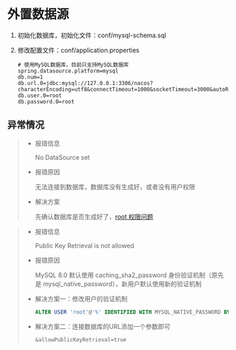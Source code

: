 # 外置数据源

1. 初始化数据库，初始化文件：conf/mysql-schema.sql

2. 修改配置文件：conf/application.properties

   ```properties
   # 使用MySQL数据库，目前只支持MySQL数据库
   spring.datasource.platform=mysql
   db.num=1
   db.url.0=jdbc:mysql://127.0.0.1:3306/nacos?characterEncoding=utf8&connectTimeout=1000&socketTimeout=3000&autoReconnect=true&useUnicode=true&useSSL=false&serverTimezone=UTC
   db.user.0=root
   db.password.0=root
   ```


## 异常情况

> - 报错信息
>
>   No DataSource set
>
> - 报错原因
>
>   无法连接到数据库，数据库没有生成好，或者没有用户权限
>
> - 解决方案
>
>    先确认数据库是否生成好了，[root 权限问题](..\..\..\数据库\MySQL异常问题.md#auth)



> - 报错信息
>
>   Public Key Retrieval is not allowed
>
> - 报错原因
>
>   MySQL 8.0 默认使用 caching_sha2_password 身份验证机制（原先是 mysql_native_password），新用户默认使用新的验证机制
>
> - 解决方案一：修改用户的验证机制
>
>   ```sql
>   ALTER USER 'root'@'%' IDENTIFIED WITH MYSQL_NATIVE_PASSWORD BY 'root';
>   ```
>
> - 解决方案二：连接数据库的URL添加一个参数即可
>
>   ```
>   &allowPublicKeyRetrieval=true
>   ```

